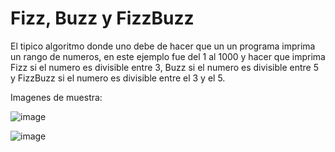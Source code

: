 # Fizz, Buzz y FizzBuzz #

El tipico algoritmo donde uno debe de hacer que un un programa imprima un rango de numeros, en este ejemplo fue del 1 al 1000 y hacer que imprima Fizz si el numero es divisible entre 3, Buzz si el numero es divisible entre 5 y FizzBuzz si el numero es divisible entre el 3 y el 5.

Imagenes de muestra:

![image](https://github.com/LariosTorres/Algoritmos_C_Sharp/assets/61028291/89e4b9be-a5c5-443b-aa78-d0071121fa03)

![image](https://github.com/LariosTorres/Algoritmos_C_Sharp/assets/61028291/a524558a-5600-445d-aef5-42b0aa33c763)
